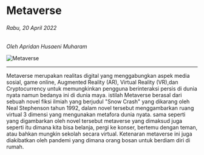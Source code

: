 # Metaverse 
###### Rabu, 20 April 2022
_Oleh Apridan Husaeni Muharam_

![Metaverse](https://img.idxchannel.com/media/700/images/idx/2022/02/10/metaverse.jpg)

---

Metaverse merupakan realitas digital yang menggabungkan aspek media sosial, game online, Augmented Reality (AR), Virtual Reality (VR),dan Cryptocurrency untuk memungkinkan pengguna berinteraksi persis di dunia nyata namun bedanya ini di dunia maya. istilah Metaverse berasal dari sebuah novel fiksi ilmiah yang berjudul "Snow Crash" yang dikarang oleh Neal Stephenson tahun 1992, dalam novel tersebut menggambarkan ruang virtual 3 dimensi yang mengunakan metafora dunia nyata. sama seperti yang digambarkan oleh novel tersebut metaverse yang dimaksud juga seperti itu dimana kita bisa belanja, pergi ke konser, bertemu dengan teman, atau bahkan mungkin sekolah secara virtual. Ketenaran metaverse ini juga diakibatkan oleh pandemi yang dimana orang bosan untuk berdiam diri di rumah.